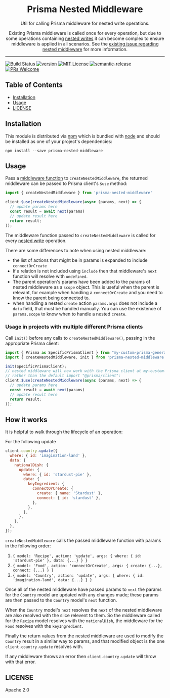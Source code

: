 <div align="center">
<h1>Prisma Nested Middleware</h1>

<p>Util for calling Prisma middleware for nested write operations.</p>

<p>Existing Prisma middleware is called once for every operation, but due to some operations containing <a href="https://www.prisma.io/docs/concepts/components/prisma-client/relation-queries#nested-writes">nested writes</a> it can become complex to ensure middleware is applied in all scenarios. See the <a href="https://github.com/prisma/prisma/issues/4211">existing issue regarding nested middleware</a> for more information.

</div>

<hr />

[![Build Status][build-badge]][build]
[![version][version-badge]][package]
[![MIT License][license-badge]][license]
[![semantic-release](https://img.shields.io/badge/%20%20%F0%9F%93%A6%F0%9F%9A%80-semantic--release-e10079.svg)](https://github.com/semantic-release/semantic-release)
[![PRs Welcome][prs-badge]][prs]

## Table of Contents

<!-- START doctoc generated TOC please keep comment here to allow auto update -->
<!-- DON'T EDIT THIS SECTION, INSTEAD RE-RUN doctoc TO UPDATE -->


- [Installation](#installation)
- [Usage](#usage)
- [LICENSE](#license)

<!-- END doctoc generated TOC please keep comment here to allow auto update -->

## Installation

This module is distributed via [npm][npm] which is bundled with [node][node] and
should be installed as one of your project's dependencies:

```
npm install --save prisma-nested-middleware
```

## Usage

Pass a [middleware function](https://www.prisma.io/docs/concepts/components/prisma-client/middleware) to `createNestedMiddleware`, the returned middleware can be passed to Prisma client's `$use` method:

```javascript
import { createNestedMiddleware } from 'prisma-nested-middleware'

client.$use(createNestedMiddleware(async (params, next) => {
  // update params here
  const result = await next(params)
  // update result here
  return result;
));
```

The middleware function passed to `createNestedMiddleware` is called for every
[nested write](https://www.prisma.io/docs/concepts/components/prisma-client/relation-queries#nested-writes) operation.

There are some differences to note when using nested middleware:
- the list of actions that might be in params is expanded to include `connectOrCreate`
- If a relation is not included using `include` then that middleware's `next` function will resolve with `undefined`.
- The parent operation's params have been added to the params of nested middleware as a `scope` object. This is useful when the parent is relevant, for example when handling a `connectOrCreate` and you need to know the parent being connected to.
- when handling a nested `create` action `params.args` does not include a `data` field, that must be handled manually. You can use the existence of `params.scope` to know when to handle a nested `create`.

### Usage in projects with multiple different Prisma clients

Call `init()` before any calls to `createNestedMiddleware()`, passing in the appropriate Prisma client:

```javascript
import { Prisma as SpecificPrismaClient } from "my-custom-prisma-generator-output-path";
import { createNestedMiddleware, init } from 'prisma-nested-middleware'

init(SpecificPrismaClient);
// nested middleware will now work with the Prisma client at my-custom-prisma-generator-output-path
// rather than the default import "@prisma/client":
client.$use(createNestedMiddleware(async (params, next) => {
  // update params here
  const result = await next(params)
  // update result here
  return result;
));

```

## How it works

It is helpful to walk through the lifecycle of an operation:

For the following update

```javascript
client.country.update({
  where: { id: 'imagination-land' },
  data: {
    nationalDish: {
      update: {
        where: { id: 'stardust-pie' },
        data: {
          keyIngredient: {
            connectOrCreate: {
              create: { name: 'Stardust' },
              connect: { id: 'stardust' },
            },
          },
        },
      },
    },
  },
});
```

`createNestedMiddleware` calls the passed middleware function with params in the following order:
1. `{ model: 'Recipe', action: 'update', args: { where: { id: 'stardust-pie' }, data: {...} } }`
2. `{ model: 'Food', action: 'connectOrCreate', args: { create: {...}, connect: {...} } }`
3. `{ model: 'Country', action: 'update', args: { where: { id: 'imagination-land', data: {...} } }`

Once all of the nested middleware have passed params to `next` the params for the `Country` model are updated with any changes made; these params are then passed to the `Country` model's `next` function.

When the `Country` model's `next` resolves the `next` of the nested middleware are also resolved with the slice relevent to them. So the middleware called for the `Recipe` model resolves with the `nationalDish`, the middleware for the `Food` resolves with the `keyIngredient`.

Finally the return values from the nested middleware are used to modify the `Country` result in a similar way to params,
and that modified object is the one `client.country.update` resolves with.

If any middleware throws an error then `client.country.update` will throw with that error.

## LICENSE

Apache 2.0

[npm]: https://www.npmjs.com/
[node]: https://nodejs.org
[build-badge]: https://github.com/olivierwilkinson/prisma-nested-middleware/workflows/prisma-nested-middleware/badge.svg
[build]: https://github.com/olivierwilkinson/prisma-nested-middleware/actions?query=branch%3Amaster+workflow%3Aprisma-nested-middleware
[version-badge]: https://img.shields.io/npm/v/prisma-nested-middleware.svg?style=flat-square
[package]: https://www.npmjs.com/package/prisma-nested-middleware
[downloads-badge]:https://img.shields.io/npm/dm/prisma-nested-middleware.svg?style=flat-square
[npmtrends]: http://www.npmtrends.com/prisma-nested-middleware
[license-badge]: https://img.shields.io/npm/l/prisma-nested-middleware.svg?style=flat-square
[license]: https://github.com/olivierwilkinson/prisma-nested-middleware/blob/master/LICENSE
[prs-badge]: https://img.shields.io/badge/PRs-welcome-brightgreen.svg?style=flat-square
[prs]: http://makeapullrequest.com
[coc-badge]: https://img.shields.io/badge/code%20of-conduct-ff69b4.svg?style=flat-square
[coc]: https://github.com/olivierwilkinson/prisma-nested-middleware/blob/master/other/CODE_OF_CONDUCT.md
